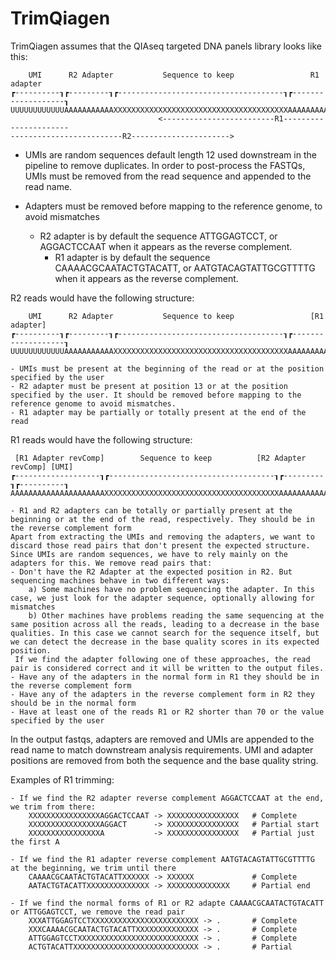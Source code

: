 # TrimQiagen

TrimQiagen  assumes that the QIAseq targeted DNA panels library looks like this:

        UMI      R2 Adapter           Sequence to keep                 R1 adapter      
    ┏----------┒┏---------┒┏-------------------------------------┒┏-------------------┒
    UUUUUUUUUUUUAAAAAAAAAAAXXXXXXXXXXXXXXXXXXXXXXXXXXXXXXXXXXXXXXXAAAAAAAAAAAAAAAAAAAAA
                                     <-------------------------R1----------------------
    -------------------------R2---------------------->                                 

 - UMIs are random sequences default length 12 used downstream in the pipeline to remove duplicates. In order to post-process the FASTQs, UMIs must be removed from the read sequence and appended to the read name.  
 - Adapters must be removed before mapping to the reference genome, to avoid mismatches

	- R2 adapter is by default the sequence ATTGGAGTCCT, or AGGACTCCAAT when it appears as the reverse complement.
        - R1 adapter is by default the sequence CAAAACGCAATACTGTACATT, or AATGTACAGTATTGCGTTTTG when it appears as the reverse complement.
    

R2 reads would  have the following structure:

        UMI      R2 Adapter           Sequence to keep                 [R1 adapter]
    ┏----------┒┏---------┒┏-------------------------------------┒┏-------------------┒
    UUUUUUUUUUUUAAAAAAAAAAAXXXXXXXXXXXXXXXXXXXXXXXXXXXXXXXXXXXXXXXAAAAAAAAAAAAAAAAAAAAA

    - UMIs must be present at the beginning of the read or at the position specified by the user
    - R2 adapter must be present at position 13 or at the position specified by the user. It should be removed before mapping to the reference genome to avoid mismatches. 
    - R1 adapter may be partially or totally present at the end of the read

R1 reads would have the following structure:

     [R1 Adapter revComp]        Sequence to keep          [R2 Adapter revComp] [UMI]
    ┏-------------------┒┏-------------------------------------┒┏---------┒┏----------┒
    AAAAAAAAAAAAAAAAAAAAAXXXXXXXXXXXXXXXXXXXXXXXXXXXXXXXXXXXXXXXAAAAAAAAAAAUUUUUUUUUUUU

    - R1 and R2 adapters can be totally or partially present at the beginning or at the end of the read, respectively. They should be in the reverse complement form 
    Apart from extracting the UMIs and removing the adapters, we want to discard those read pairs that don't present the expected structure. Since UMIs are random sequences, we have to rely mainly on the adapters for this. We remove read pairs that:
    - Don't have the R2 Adapter at the expected position in R2. But sequencing machines behave in two different ways: 
        a) Some machines have no problem sequencing the adapter. In this case, we just look for the adapter sequence, optionally allowing for mismatches
        b) Other machines have problems reading the same sequencing at the same position across all the reads, leading to a decrease in the base qualities. In this case we cannot search for the sequence itself, but we can detect the decrease in the base quality scores in its expected position.
     If we find the adapter following one of these approaches, the read pair is considered correct and it will be written to the output files.
    - Have any of the adapters in the normal form in R1 they should be in the reverse complement form
    - Have any of the adapters in the reverse complement form in R2 they should be in the normal form
    - Have at least one of the reads R1 or R2 shorter than 70 or the value specified by the user


In the output fastqs, adapters are removed and UMIs are appended to the read name to match downstream analysis requirements. UMI and adapter positions are removed from both the sequence and the base quality string. 
    
Examples of R1 trimming:

    - If we find the R2 adapter reverse complement AGGACTCCAAT at the end, we trim from there:
        XXXXXXXXXXXXXXXXAGGACTCCAAT -> XXXXXXXXXXXXXXXX   # Complete
        XXXXXXXXXXXXXXXXAGGACT      -> XXXXXXXXXXXXXXXX   # Partial start
        XXXXXXXXXXXXXXXXA           -> XXXXXXXXXXXXXXXX   # Partial just the first A

    - If we find the R1 adapter reverse complement AATGTACAGTATTGCGTTTTG  at the beginning, we trim until there 
        CAAAACGCAATACTGTACATTXXXXXX -> XXXXXX             # Complete
        AATACTGTACATTXXXXXXXXXXXXXX -> XXXXXXXXXXXXXX     # Partial end

    - If we find the normal forms of R1 or R2 adapte CAAAACGCAATACTGTACATT or ATTGGAGTCCT, we remove the read pair
        XXXATTGGAGTCCTXXXXXXXXXXXXXXXXXXXXXXXX -> .       # Complete
        XXXCAAAACGCAATACTGTACATTXXXXXXXXXXXXXX -> .       # Complete
        ATTGGAGTCCTXXXXXXXXXXXXXXXXXXXXXXXXXXX -> .       # Complete
        ACTGTACATTXXXXXXXXXXXXXXXXXXXXXXXXXXXX -> .       # Partial
    
   
